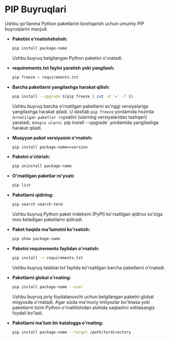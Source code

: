 # **PIP Buyruqlari**

Ushbu qo'llanma Python paketlarini boshqarish uchun umumiy PIP buyruqlarini mavjud.

- **Paketini o'rnatishshshsh:**
    ```bash
    pip install package-name
    ```

    Ushbu buyruq belgilangan Python paketini o'rnatadi.

- **requirements.txt faylni yaratish yoki yangilash:**
    ```bash
    pip freeze > requirements.txt
    ```

- **Barcha paketlarni yangilashga harakat qilish:**
    ```bash
    pip install --upgrade $(pip freeze | cut -d '=' -f 1)
    ```

    Ushbu buyruq barcha o'rnatilgan paketlarni so'nggi versiyalariga yangilashga harakat qiladi. U dastlab `pip freeze` yordamida hozirda o`rnatilgan paketlar ro`yxatini (ularning versiyalaridan tashqari) yaratadi, so`ngra ularni `pip install --upgrade` yordamida yangilashga harakat qiladi.

- **Muayyan paket versiyasini o'rnatish:**
    ```bash
    pip install package-name==version
    ```

- **Paketni o'chirish:**
    ```bash
    pip uninstall package-name
    ```

- **O'rnatilgan paketlar ro'yxati:**
    ```bash
    pip list
    ```

- **Paketlarni qidiring:**
    ```bash
    pip search search-term
    ```

    Ushbu buyruq Python paket indeksini (PyPI) ko'rsatilgan qidiruv so'ziga mos keladigan paketlarni qidiradi.

- **Paket haqida ma'lumotni ko'rsatish:**
    ```bash
    pip show package-name
    ```

- **Paketni requirements faylidan o'rnatish:**
    ```bash
    pip install -r requirements.txt
    ```

    Ushbu buyruq talablar.txt faylida ko'rsatilgan barcha paketlarni o'rnatadi.

- **Paketlarni global o'rnating:**
    ```bash
    pip install package-name --user
    ```

    Ushbu buyruq joriy foydalanuvchi uchun belgilangan paketni global miqyosda o'rnatadi. Agar sizda ma'muriy imtiyozlar bo'lmasa yoki paketlarni tizim Python o'rnatilishidan alohida saqlashni xohlasangiz foydali bo'ladi.

- **Paketlarni ma'lum bir katalogga o'rnating:**
    ```bash
    pip install package-name --target /path/to/directory
    ```
